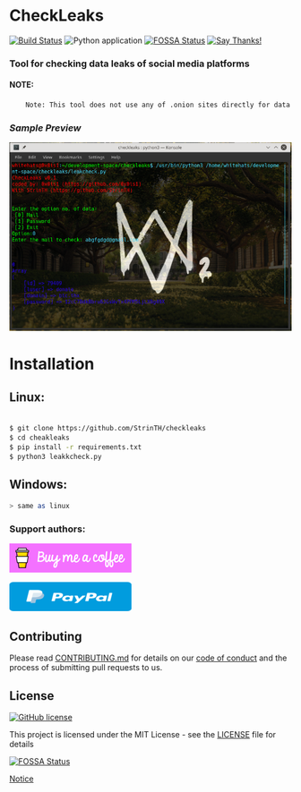 # CheckLeaks

[![Build Status](https://travis-ci.com/StrinTH/checkleaks.svg?branch=master)](https://travis-ci.com/StrinTH/checkleaks) 
![Python application](https://github.com/StrinTH/checkleaks/workflows/Python%20application/badge.svg)
[![FOSSA Status](https://app.fossa.com/api/projects/git%2Bgithub.com%2FStrinTH%2Fcheckleaks.svg?type=shield)](https://app.fossa.com/projects/git%2Bgithub.com%2FStrinTH%2Fcheckleaks?ref=badge_shield)
[![Say Thanks!](https://img.shields.io/badge/Say%20Thanks-!-1EAEDB.svg)](https://saythanks.io/to/0x0is1off@gmail.com)

### Tool for checking data leaks of social media platforms

#### NOTE:

```sh
    Note: This tool does not use any of .onion sites directly for data supply.
```

### ***Sample Preview***
[![Preview](./assets/preview.png)](./assets/preview.png)

# Installation
## Linux:

```sh

$ git clone https://github.com/StrinTH/checkleaks
$ cd cheakleaks
$ pip install -r requirements.txt
$ python3 leakkcheck.py

```
## Windows:

```sh
> same as linux
```


### **Support authors**:

[![Donate](./assets/default-pink.png)](https://www.buymeacoffee.com/6dciIwk)

[![Donate](./assets/-460.png)](https://paypal.me/0x0is1?locale.x=en_GB)


## Contributing

Please read [CONTRIBUTING.md](CONTRIBUTING.md) for details on our [code of conduct](CODE_OF_CONDUCT.md) and the process of submitting pull requests to us.

## License 
[![GitHub license](https://img.shields.io/github/license/StrinTH/ScrapChat)](https://github.com/StrinTH/checkleaks/blob/master/LICENSE)

This project is licensed under the MIT License - see the [LICENSE](LICENSE) file for details

[![FOSSA Status](https://app.fossa.io/api/projects/git%2Bgithub.com%2FStrinTH%2Fcheckleaks.svg?type=large)](https://app.fossa.io/projects/git%2Bgithub.com%2FStrinTH%2Fcheckleaks?ref=badge_large)

<a href="NOTICE.md">Notice</a>
